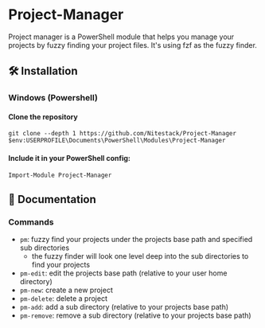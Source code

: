 # Project-Manager

Project manager is a PowerShell module that helps you manage your projects by fuzzy finding your project files.
It's using fzf as the fuzzy finder.

## 🛠️ Installation

### Windows (Powershell)

#### Clone the repository

```pwsh
git clone --depth 1 https://github.com/Nitestack/Project-Manager $env:USERPROFILE\Documents\PowerShell\Modules\Project-Manager
```

#### Include it in your PowerShell config:

```pwsh
Import-Module Project-Manager
```

## 📖 Documentation

### Commands

- `pm`: fuzzy find your projects under the projects base path and specified sub directories
  - the fuzzy finder will look one level deep into the sub directories to find your projects
- `pm-edit`: edit the projects base path (relative to your user home directory)
- `pm-new`: create a new project
- `pm-delete`: delete a project
- `pm-add`: add a sub directory (relative to your projects base path)
- `pm-remove`: remove a sub directory (relative to your projects base path)
